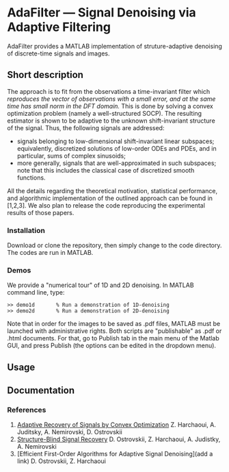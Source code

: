 # AdaFilter — Signal Denoising via Adaptive Filtering

AdaFilter provides a MATLAB implementation of struture-adaptive denoising of discrete-time signals and images.

## Short description

The approach is to fit from the observations a time-invariant filter which *reproduces the vector of observations with a small error, and at the same time has small norm in the DFT domain.* This is done by solving a convex optimization problem (namely a well-structured SOCP).
The resulting estimator is shown to be adaptive to the unknown shift-invariant structure of the signal. Thus, the following signals are addressed:
- signals belonging to low-dimensional shift-invariant linear subspaces; equivalently, discretized solutions of low-order ODEs and PDEs, and in particular, sums of complex sinusoids;
- more generally, signals that are well-approximated in such subspaces; note that this includes the classical case of discretized smooth functions.

All the details regarding the theoretical motivation, statistical performance, and algorithmic implementation of the outlined approach can be found in [1,2,3]. We also plan to release the code reproducing the experimental results of those papers.

### Installation
Download or clone the repository, then simply change to the code directory. The codes are run in MATLAB.

### Demos
We provide a "numerical tour" of 1D and 2D denoising. In MATLAB command line, type:
```
>> demo1d       % Run a demonstration of 1D-denoising
>> demo2d       % Run a demonstration of 2D-denoising
```
Note that in order for the images to be saved as .pdf files, MATLAB must be launched with administrative rights. Both scripts are "publishable" as .pdf or .html documents. For that, go to Publish tab in the main menu of the Matlab GUI, and press Publish (the options can be edited in the dropdown menu).

## Usage

## Documentation

### References

1. [Adaptive Recovery of Signals by Convex Optimization](https://hal.inria.fr/hal-01250215) Z. Harchaoui, A. Juditsky, A. Nemirovski, D. Ostrovskii
2. [Structure-Blind Signal Recovery](https://arxiv.org/abs/1607.05712) D. Ostrovskii, Z. Harchaoui, A. Judistky, A. Nemirovski
3. [Efficient First-Order Algorithms for Adaptive Signal Denoising](add a link) D. Ostrovskii, Z. Harchaoui
